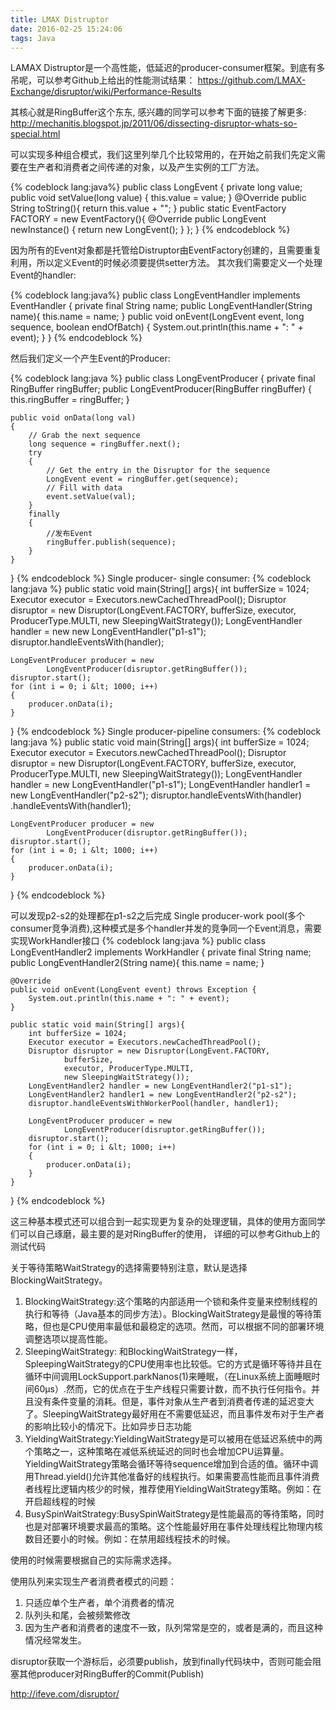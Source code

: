 ```yaml
---
title: LMAX Distruptor
date: 2016-02-25 15:24:06
tags: Java
---
```


LAMAX Distruptor是一个高性能，低延迟的producer-consumer框架。到底有多吊呢，可以参考Github上给出的性能测试结果：
https://github.com/LMAX-Exchange/disruptor/wiki/Performance-Results

其核心就是RingBuffer这个东东, 感兴趣的同学可以参考下面的链接了解更多:
http://mechanitis.blogspot.jp/2011/06/dissecting-disruptor-whats-so-special.html

可以实现多种组合模式，我们这里列举几个比较常用的，在开始之前我们先定义需要在生产者和消费者之间传递的对象，以及产生实例的工厂方法。

{% codeblock lang:java%}
public class LongEvent {
    private long value;
    public void setValue(long value)
    {
        this.value = value;
    }
    @Override
    public String toString(){
        return this.value + "";
    }
    public static EventFactory FACTORY = new EventFactory(){
        @Override
        public LongEvent newInstance() {
            return new LongEvent();
        }
    };
}
{% endcodeblock %}

因为所有的Event对象都是托管给Distruptor由EventFactory创建的，且需要重复利用，所以定义Event的时候必须要提供setter方法。
其次我们需要定义一个处理Event的handler:

{% codeblock lang:java%}
public class LongEventHandler implements EventHandler {
    private final String name;
    public LongEventHandler(String name){
        this.name = name;
    }
    public void onEvent(LongEvent event,
                  long sequence, boolean endOfBatch)
    {
        System.out.println(this.name + ": " + event);
    }
}
{% endcodeblock %}

然后我们定义一个产生Event的Producer:

{% codeblock lang:java %}
public class LongEventProducer {
    private final RingBuffer ringBuffer;
    public LongEventProducer(RingBuffer ringBuffer)
    {
        this.ringBuffer = ringBuffer;
    }

    public void onData(long val)
    {
        // Grab the next sequence
        long sequence = ringBuffer.next();
        try
        {
            // Get the entry in the Disruptor for the sequence
            LongEvent event = ringBuffer.get(sequence);
            // Fill with data
            event.setValue(val);
        }
        finally
        {
            //发布Event
            ringBuffer.publish(sequence);
        }
    }
}
{% endcodeblock %}
Single producer- single consumer:
{% codeblock lang:java %}
public static void main(String[] args){
    int bufferSize = 1024;
    Executor executor = Executors.newCachedThreadPool();
    Disruptor disruptor = new Disruptor(LongEvent.FACTORY,
            bufferSize,
            executor, ProducerType.MULTI,
            new SleepingWaitStrategy());
    LongEventHandler handler = new new LongEventHandler("p1-s1");
    disruptor.handleEventsWith(handler);

    LongEventProducer producer = new
            LongEventProducer(disruptor.getRingBuffer());
    disruptor.start();
    for (int i = 0; i &lt; 1000; i++)
    {
        producer.onData(i);
    }
}
{% endcodeblock %}
Single producer-pipeline consumers:
{% codeblock lang:java %}
public static void main(String[] args){
    int bufferSize = 1024;
    Executor executor = Executors.newCachedThreadPool();
    Disruptor disruptor = new Disruptor(LongEvent.FACTORY,
            bufferSize,
            executor, ProducerType.MULTI,
            new SleepingWaitStrategy());
    LongEventHandler handler = new LongEventHandler("p1-s1");
    LongEventHandler handler1 = new LongEventHandler("p2-s2");
    disruptor.handleEventsWith(handler)
                .handleEventsWith(handler1);

    LongEventProducer producer = new
            LongEventProducer(disruptor.getRingBuffer());
    disruptor.start();
    for (int i = 0; i &lt; 1000; i++)
    {
        producer.onData(i);
    }
}
{% endcodeblock %}

可以发现p2-s2的处理都在p1-s2之后完成
Single producer-work pool(多个consumer竞争消费),这种模式是多个handler并发的竞争同一个Event消息，需要实现WorkHandler接口
{% codeblock lang:java %}
public class LongEventHandler2 implements WorkHandler {
    private final String name;
    public LongEventHandler2(String name){
        this.name = name;
    }

    @Override
    public void onEvent(LongEvent event) throws Exception {
        System.out.println(this.name + ": " + event);
    }

    public static void main(String[] args){
        int bufferSize = 1024;
        Executor executor = Executors.newCachedThreadPool();
        Disruptor disruptor = new Disruptor(LongEvent.FACTORY,
                bufferSize,
                executor, ProducerType.MULTI,
                new SleepingWaitStrategy());
        LongEventHandler2 handler = new LongEventHandler2("p1-s1");
        LongEventHandler2 handler1 = new LongEventHandler2("p2-s2");
        disruptor.handleEventsWithWorkerPool(handler, handler1);

        LongEventProducer producer = new
                LongEventProducer(disruptor.getRingBuffer());
        disruptor.start();
        for (int i = 0; i &lt; 1000; i++)
        {
            producer.onData(i);
        }
    }
}
{% endcodeblock %}

这三种基本模式还可以组合到一起实现更为复杂的处理逻辑，具体的使用方面同学们可以自己琢磨，最主要的是对RingBuffer的使用， 详细的可以参考Github上的测试代码

关于等待策略WaitStrategy的选择需要特别注意，默认是选择BlockingWaitStrategy。

1. BlockingWaitStrategy:这个策略的内部适用一个锁和条件变量来控制线程的执行和等待（Java基本的同步方法）。BlockingWaitStrategy是最慢的等待策略，但也是CPU使用率最低和最稳定的选项。然而，可以根据不同的部署环境调整选项以提高性能。
2. SleepingWaitStrategy: 和BlockingWaitStrategy一样，SpleepingWaitStrategy的CPU使用率也比较低。它的方式是循环等待并且在循环中间调用LockSupport.parkNanos(1)来睡眠，（在Linux系统上面睡眠时间60µs）.然而，它的优点在于生产线程只需要计数，而不执行任何指令。并且没有条件变量的消耗。但是，事件对象从生产者到消费者传递的延迟变大了。SleepingWaitStrategy最好用在不需要低延迟，而且事件发布对于生产者的影响比较小的情况下。比如异步日志功能
3. YieldingWaitStrategy:YieldingWaitStrategy是可以被用在低延迟系统中的两个策略之一，这种策略在减低系统延迟的同时也会增加CPU运算量。YieldingWaitStrategy策略会循环等待sequence增加到合适的值。循环中调用Thread.yield()允许其他准备好的线程执行。如果需要高性能而且事件消费者线程比逻辑内核少的时候，推荐使用YieldingWaitStrategy策略。例如：在开启超线程的时候
4. BusySpinWaitStrategy:BusySpinWaitStrategy是性能最高的等待策略，同时也是对部署环境要求最高的策略。这个性能最好用在事件处理线程比物理内核数目还要小的时候。例如：在禁用超线程技术的时候。

使用的时候需要根据自己的实际需求选择。

使用队列来实现生产者消费者模式的问题：
1. 只适应单个生产者，单个消费者的情况
2. 队列头和尾，会被频繁修改
3. 因为生产者和消费者的速度不一致，队列常常是空的，或者是满的，而且这种情况经常发生。


disruptor获取一个游标后，必须要publish，放到finally代码块中，否则可能会阻塞其他producer对RingBuffer的Commit(Publish)


http://ifeve.com/disruptor/
